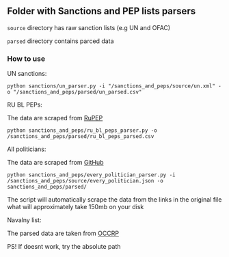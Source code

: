 ## Folder with Sanctions and PEP lists parsers

`source` directory has raw sanction lists (e.g UN and OFAC)

`parsed` directory contains parced data

### How to use

UN sanctions:

```
python sanctions/un_parser.py -i "/sanctions_and_peps/source/un.xml" -o "/sanctions_and_peps/parsed/un_parsed.csv"
```

RU BL PEPs:

The data are scraped from [RuPEP](https://rupep.org/en/persons_list/)

```
python sanctions_and_peps/ru_bl_peps_parser.py -o /sanctions_and_peps/parsed/ru_bl_peps_parsed.csv
```

All politicians:

The data are scraped from [GitHub](https://raw.githubusercontent.com/everypolitician/everypolitician-data/master/countries.json)

```
python sanctions_and_peps/every_politician_parser.py -i /sanctions_and_peps/source/every_politician.json -o sanctions_and_peps/parsed/
```

The script will automatically scrape the data from the links in the original file what will approximately take 150mb on your disk

Navalny list:

The parsed data are taken from [OCCRP](https://www.occrp.org/en/daily/16253-navalny-s-foundation-lists-putin-s-6-000-bribe-takers-and-warmongers)

PS! If doesnt work, try the absolute path